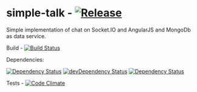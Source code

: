 simple-talk - [![Release](https://img.shields.io/github/release/vandalkvist/simple-talk.svg)]()
===========

Simple implementation of chat on Socket.IO and AngularJS and MongoDb as data service.

Build - [![Build Status](https://travis-ci.org/VanDalkvist/simple-talk.svg?branch=master)](https://travis-ci.org/VanDalkvist/simple-talk)

Dependencies:

[![Dependency Status](https://david-dm.org/VanDalkvist/simple-talk.svg)](https://david-dm.org/VanDalkvist/simple-talk)
[![devDependency Status](https://david-dm.org/VanDalkvist/simple-talk/dev-status.svg)](https://david-dm.org/VanDalkvist/simple-talk#info=devDependencies)
[![Dependency Status](https://www.versioneye.com/user/projects/54de154fc1bbbd5f82000870/badge.svg?style=flat)](https://www.versioneye.com/user/projects/54de154fc1bbbd5f82000870)

Tests - [![Code Climate](https://codeclimate.com/github/VanDalkvist/simple-talk/badges/gpa.svg)](https://codeclimate.com/github/VanDalkvist/simple-talk)
